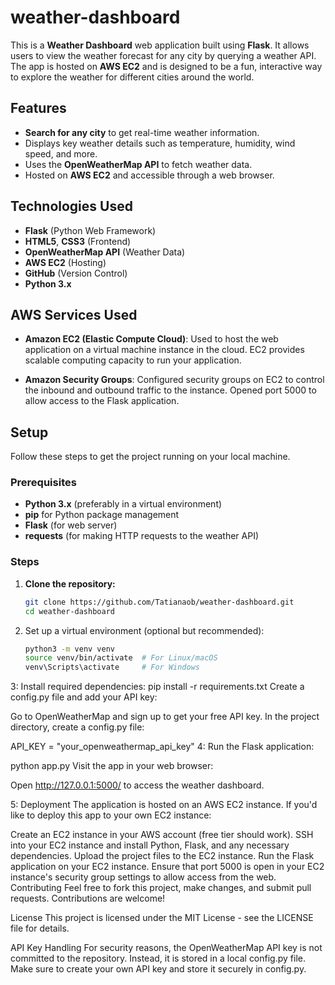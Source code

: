 # weather-dashboard

This is a **Weather Dashboard** web application built using **Flask**. It allows users to view the weather forecast for any city by querying a weather API. The app is hosted on **AWS EC2** and is designed to be a fun, interactive way to explore the weather for different cities around the world.

## Features

- **Search for any city** to get real-time weather information.
- Displays key weather details such as temperature, humidity, wind speed, and more.
- Uses the **OpenWeatherMap API** to fetch weather data.
- Hosted on **AWS EC2** and accessible through a web browser.

## Technologies Used

- **Flask** (Python Web Framework)
- **HTML5**, **CSS3** (Frontend)
- **OpenWeatherMap API** (Weather Data)
- **AWS EC2** (Hosting)
- **GitHub** (Version Control)
- **Python 3.x**

## AWS Services Used

- **Amazon EC2 (Elastic Compute Cloud)**: Used to host the web application on a virtual machine instance in the cloud. EC2 provides scalable computing capacity to run your application.

- **Amazon Security Groups**: Configured security groups on EC2 to control the inbound and outbound traffic to the instance. Opened port 5000 to allow access to the Flask application.

## Setup

Follow these steps to get the project running on your local machine.

### Prerequisites

- **Python 3.x** (preferably in a virtual environment)
- **pip** for Python package management
- **Flask** (for web server)
- **requests** (for making HTTP requests to the weather API)

### Steps

1. **Clone the repository:**
   ```bash
   git clone https://github.com/Tatianaob/weather-dashboard.git
   cd weather-dashboard
2. Set up a virtual environment (optional but recommended):

   ```bash
   python3 -m venv venv
   source venv/bin/activate  # For Linux/macOS
   venv\Scripts\activate     # For Windows
3: Install required dependencies:
   pip install -r requirements.txt
   Create a config.py file and add your API key:

   Go to OpenWeatherMap and sign up to get your free API key.
   In the project directory, create a config.py file:

   API_KEY = "your_openweathermap_api_key"
4: Run the Flask application:

   python app.py
   Visit the app in your web browser:

   Open http://127.0.0.1:5000/ to access the weather dashboard.
   
5: Deployment
The application is hosted on an AWS EC2 instance. If you'd like to deploy this app to your own EC2 instance:

   Create an EC2 instance in your AWS account (free tier should work).
   SSH into your EC2 instance and install Python, Flask, and any necessary dependencies.
   Upload the project files to the EC2 instance.
   Run the Flask application on your EC2 instance.
   Ensure that port 5000 is open in your EC2 instance's security group settings to allow access from the web.
   Contributing
   Feel free to fork this project, make changes, and submit pull requests. Contributions are welcome!

License
This project is licensed under the MIT License - see the LICENSE file for details.

API Key Handling
For security reasons, the OpenWeatherMap API key is not committed to the repository. Instead, it is stored in a local config.py file. Make sure to create your own API key and store it securely in config.py.

